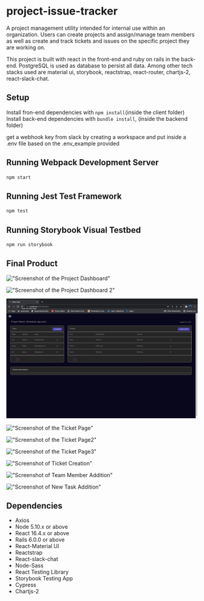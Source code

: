 # project-issue-tracker
A project management utility intended for internal use within an organization. Users can create projects and assign/manage team members as well as create and track tickets and issues on the specific project they are working on. 


This project is built with react in the front-end and ruby on rails in the back-end. PostgreSQL is used as database to persist all data. Among other tech stacks used are material ui, storybook, reactstrap, react-router, chartjs-2, react-slack-chat.

## Setup

Install fron-end dependencies with `npm install`(inside the client folder)
Install back-end dependencies with `bundle install`, (inside the backend folder)

get a webhook key from slack by creating a workspace and put inside a .env file based on the .env_example provided


## Running Webpack Development Server

```sh
npm start
```

## Running Jest Test Framework

```sh
npm test
```

## Running Storybook Visual Testbed

```sh
npm run storybook
```

## Final Product

!["Screenshot of the Project Dashboard"](https://github.com/lateefazeez/project-issue-tracker/blob/master/client/src/images/Screen%20Shot%202021-12-01%20at%2012.32.40%20PM.png?raw=true)

!["Screenshot of the Project Dashboard 2"](https://github.com/lateefazeez/project-issue-tracker/blob/master/client/src/images/Screen%20Shot%202021-12-01%20at%2012.32.54%20PM.png?raw=true)

!["Screenshot of the Project Dashboard 2"](https://github.com/lateefazeez/project-issue-tracker/blob/master/client/src/images/Screen%20Shot%202021-12-01%20at%201.18.37%20PM.png?raw=true)

!["Screenshot of the Ticket Page"](https://github.com/lateefazeez/project-issue-tracker/blob/master/client/src/images/Screen%20Shot%202021-12-01%20at%2012.35.23%20PM.png?raw=true)

!["Screenshot of the Ticket Page2"](https://github.com/lateefazeez/project-issue-tracker/blob/master/client/src/images/Screen%20Shot%202021-12-01%20at%2012.35.39%20PM.png?raw=true)

!["Screenshot of the Ticket Page3"](https://github.com/lateefazeez/project-issue-tracker/blob/master/client/src/images/Screen%20Shot%202021-12-01%20at%2012.35.49%20PM.png?raw=true)

!["Screenshot of Ticket Creation"](https://github.com/lateefazeez/project-issue-tracker/blob/master/client/src/images/Screen%20Shot%202021-12-01%20at%2012.36.13%20PM.png?raw=true)

!["Screenshot of Team Member Addition"](https://github.com/lateefazeez/project-issue-tracker/blob/master/client/src/images/Screen%20Shot%202021-12-01%20at%2012.36.21%20PM.png?raw=true)

!["Screenshot of New Task Addition"](https://github.com/lateefazeez/project-issue-tracker/blob/master/client/src/images/Screen%20Shot%202021-12-01%20at%2012.36.25%20PM.png?raw=true)



## Dependencies

- Axios
- Node 5.10.x or above
- React 16.4.x or above
- Rails 6.0.0 or above
- React-Material UI
- Reactstrap
- React-slack-chat
- Node-Sass
- React Testing Library
- Storybook Testing App
- Cypress
- Chartjs-2
